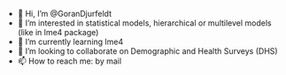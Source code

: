 - 👋 Hi, I’m @GoranDjurfeldt
- 👀 I’m interested in statistical models, hierarchical or multilevel models (like in lme4 package)
- 🌱 I’m currently learning lme4
- 💞️ I’m looking to collaborate on Demographic and Health Surveys (DHS) 
- 📫 How to reach me: by mail

<!---
GoranDjurfeldt/GoranDjurfeldt is a ✨ special ✨ repository because its `README.md` (this file) appears on your GitHub profile.
You can click the Preview link to take a look at your changes.
--->
